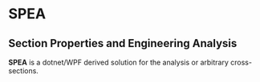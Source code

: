 # SPEA

## Section Properties and Engineering Analysis

**SPEA** is a dotnet/WPF derived solution for the analysis or arbitrary cross-sections.